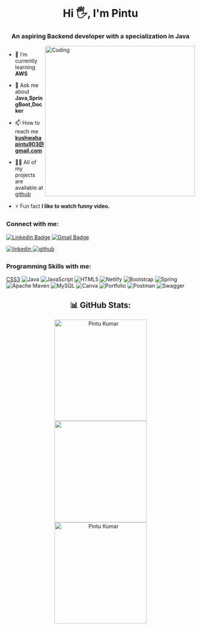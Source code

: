 <h1 align="center">Hi 🖐, I'm Pintu</h1>
<h3 align="center">An aspiring Backend developer with a specialization in Java</h3>
<!--  with a passion for learning with an endless supply of optimism and curiosity -->
<img align="right" alt="Coding" width="400" src="https://s3-us-west-2.amazonaws.com/robogarden-new/Articles/upload/blogs/lg-leverage-of-coding.jpg">


<p align="left"> <a href="https://twitter.com/" target="blank"><img src="https://img.shields.io/twitter/follow/?logo=twitter&style=for-the-badge" alt="" /></a> </p>

- 🌱 I’m currently learning **AWS**

- 💬 Ask me about **Java,SpringBoot,Docker**

- 📫 How to reach me **kushwahapintu903@gmail.com**
- 👨‍💻 All of my projects are available at [github](https://github.com/pintu903?tab=repositories)

- ⚡ Fun fact **I like to watch funny video.**

<h3 align="left">Connect with me:</h3>



<p align="center">
  
 [![Linkedin Badge](https://img.shields.io/badge/-Pintu-blue?style=flat-square&logo=Linkedin&logoColor=white&link=https://www.linkedin.com/in/pintukumar903//)](https://www.linkedin.com/in/pintukumar903/)  [![Gmail Badge](https://img.shields.io/badge/-kushwahapintu903@gmail.com-c14438?style=flat-square&logo=Gmail&logoColor=white&link=mailto:kushwahapintu903@gmail.com)](mailto:kushwahapintu903@gmail.com)
 </p>
 
 <a href="https://linkedin.com/in/pintukumar903" target="_blank">
<img src=https://img.shields.io/badge/linkedin-%231E77B5.svg?&style=for-the-badge&logo=linkedin&logoColor=white alt=linkedin style="margin-bottom: 5px;" />
</a>

<a href="https://github.com/pintu903" target="_blank">
<img src=https://img.shields.io/badge/github-%2324292e.svg?&style=for-the-badge&logo=github&logoColor=white alt=github style="margin-bottom: 5px;" />
</a>  

 
<h3>Programming Skills with me:</h3>

[CSS3](https://img.shields.io/badge/css3-%231572B6.svg?style=for-the-badge&logo=css3&logoColor=white) ![Java](https://img.shields.io/badge/java-%23ED8B00.svg?style=for-the-badge&logo=java&logoColor=white) ![JavaScript](https://img.shields.io/badge/javascript-%23323330.svg?style=for-the-badge&logo=javascript&logoColor=%23F7DF1E) ![HTML5](https://img.shields.io/badge/html5-%23E34F26.svg?style=for-the-badge&logo=html5&logoColor=white) ![Netlify](https://img.shields.io/badge/netlify-%23000000.svg?style=for-the-badge&logo=netlify&logoColor=#00C7B7) ![Bootstrap](https://img.shields.io/badge/bootstrap-%23563D7C.svg?style=for-the-badge&logo=bootstrap&logoColor=white) ![Spring](https://img.shields.io/badge/spring-%236DB33F.svg?style=for-the-badge&logo=spring&logoColor=white) ![Apache Maven](https://img.shields.io/badge/Apache%20Maven-C71A36?style=for-the-badge&logo=Apache%20Maven&logoColor=white) ![MySQL](https://img.shields.io/badge/mysql-%2300f.svg?style=for-the-badge&logo=mysql&logoColor=white) ![Canva](https://img.shields.io/badge/Canva-%2300C4CC.svg?style=for-the-badge&logo=Canva&logoColor=white) ![Portfolio](https://img.shields.io/badge/Portfolio-%23000000.svg?style=for-the-badge&logo=firefox&logoColor=#FF7139) ![Postman](https://img.shields.io/badge/Postman-FF6C37?style=for-the-badge&logo=postman&logoColor=white) ![Swagger](https://img.shields.io/badge/-Swagger-%23Clojure?style=for-the-badge&logo=swagger&logoColor=white)

<h2 align="center">📊 GitHub Stats:</h2>

 <div align="center">
  <img align="center" margin="auto" src="https://github-readme-stats.vercel.app/api?username=pintu903&theme=radical" alt="Pintu Kumar" height="270px" width="70%" />
   </div>

 <div align="center">
  <img  src="https://github-readme-streak-stats.herokuapp.com/?user=pintu903&theme=radical" height="270px" width="70%" />
  </div>

 <div align="center">
  <img src="https://github-readme-stats.vercel.app/api/top-langs/?username=pintu903&theme=radical&hide_border=true&include_all_commits=true&count_private=true&layout=compact" alt="Pintu Kumar" height="270px" width="70%"  />
  </div>
